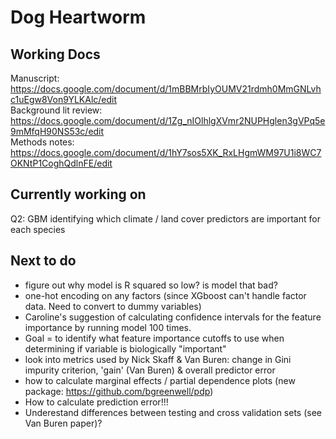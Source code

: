 # Dog Heartworm

## Working Docs ##

Manuscript: https://docs.google.com/document/d/1mBBMrbIyOUMV21rdmh0MmGNLvhc1uEgw8Von9YLKAlc/edit     
Background lit review: https://docs.google.com/document/d/1Zg_nIOlhlgXVmr2NUPHglen3gVPq5e9mMfqH90NS53c/edit   
Methods notes: https://docs.google.com/document/d/1hY7sos5XK_RxLHgmWM97U1i8WC7OKNtP1CoghQdlnFE/edit

## Currently working on ##

Q2: GBM identifying which climate / land cover predictors are important for each species

## Next to do ##

- figure out why model is R squared so low? is model that bad? 
- one-hot encoding on any factors (since XGboost can't handle factor data. Need to convert to dummy variables)
- Caroline's suggestion of calculating confidence intervals for the feature importance by running model 100 times. 
-  Goal = to identify what feature importance cutoffs to use when determining if variable is biologically "important"
- look into metrics used by Nick Skaff  & Van Buren: change in Gini impurity criterion, 'gain' (Van Buren) & overall predictor error
- how to calculate marginal effects / partial dependence plots (new package: https://github.com/bgreenwell/pdp)
- How to calculate prediction error!!! 
- Underestand differences between testing and cross validation sets (see Van Buren paper)? 

